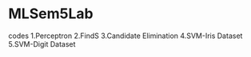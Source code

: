 # MLSem5Lab
codes
1.Perceptron
2.FindS
3.Candidate Elimination
4.SVM-Iris Dataset
5.SVM-Digit Dataset
